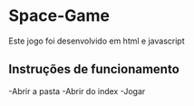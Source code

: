 # Space-Game

Este jogo foi desenvolvido em html e javascript 

## Instruções de funcionamento

-Abrir a pasta
-Abrir do index
-Jogar